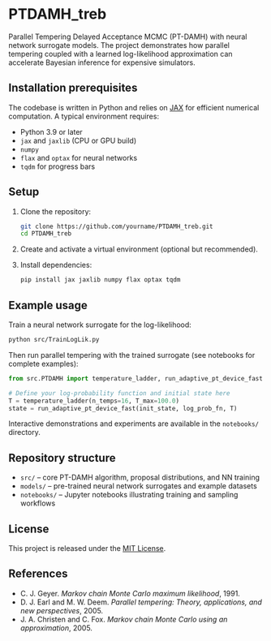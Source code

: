 # PTDAMH_treb

Parallel Tempering Delayed Acceptance MCMC (PT-DAMH) with neural network
surrogate models. The project demonstrates how parallel tempering
coupled with a learned log-likelihood approximation can accelerate Bayesian
inference for expensive simulators.

## Installation prerequisites

The codebase is written in Python and relies on [JAX](https://github.com/google/jax)
for efficient numerical computation. A typical environment requires:

- Python 3.9 or later
- `jax` and `jaxlib` (CPU or GPU build)
- `numpy`
- `flax` and `optax` for neural networks
- `tqdm` for progress bars

## Setup

1. Clone the repository:

   ```bash
   git clone https://github.com/yourname/PTDAMH_treb.git
   cd PTDAMH_treb
   ```

2. Create and activate a virtual environment (optional but recommended).

3. Install dependencies:

   ```bash
   pip install jax jaxlib numpy flax optax tqdm
   ```

## Example usage

Train a neural network surrogate for the log-likelihood:

```bash
python src/TrainLogLik.py
```

Then run parallel tempering with the trained surrogate (see notebooks for
complete examples):

```python
from src.PTDAMH import temperature_ladder, run_adaptive_pt_device_fast

# Define your log-probability function and initial state here
T = temperature_ladder(n_temps=16, T_max=100.0)
state = run_adaptive_pt_device_fast(init_state, log_prob_fn, T)
```

Interactive demonstrations and experiments are available in the
`notebooks/` directory.

## Repository structure

- `src/` – core PT-DAMH algorithm, proposal distributions, and NN training
- `models/` – pre-trained neural network surrogates and example datasets
- `notebooks/` – Jupyter notebooks illustrating training and sampling workflows

## License

This project is released under the [MIT License](LICENSE).

## References

- C. J. Geyer. *Markov chain Monte Carlo maximum likelihood*, 1991.
- D. J. Earl and M. W. Deem. *Parallel tempering: Theory, applications, and new perspectives*, 2005.
- J. A. Christen and C. Fox. *Markov chain Monte Carlo using an approximation*, 2005.
